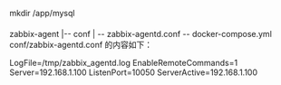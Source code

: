 mkdir  /app/mysql


####
zabbix-agent
|-- conf
|   -- zabbix-agentd.conf
 -- docker-compose.yml
conf/zabbix-agentd.conf 的内容如下：

LogFile=/tmp/zabbix_agentd.log
EnableRemoteCommands=1
Server=192.168.1.100
ListenPort=10050
ServerActive=192.168.1.100
